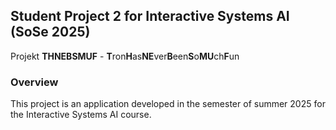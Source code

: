 ## Student Project 2 for Interactive Systems AI (SoSe 2025)
Projekt **THNEBSMUF** - **T**ron**H**as**NE**ver**B**een**S**o**MU**ch**F**un


### Overview
This project is an application developed in the semester of summer 2025 for the Interactive Systems AI course.